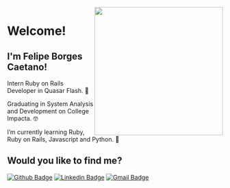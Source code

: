 <img align="right" width="300" height="300" src="https://observer.com/wp-content/uploads/sites/2/2020/05/yoda-art-observer.jpg?resize=970,567">
 
# Welcome!
 
## I'm Felipe Borges Caetano!
 
Intern Ruby on Rails Developer in Quasar Flash. :robot:

Graduating in System Analysis and Development on College Impacta. :nerd_face:

I’m currently learning Ruby, Ruby on Rails, Javascript and Python. :rocket:
 
 
## Would you like to find me?
[![Github Badge](https://img.shields.io/badge/-Github-000?style=flat-square&logo=Github&logoColor=white&link=https://github.com/caetano-felipe)](https://github.com/caetano-felipe)
[![Linkedin Badge](https://img.shields.io/badge/-LinkedIn-blue?style=flat-square&logo=Linkedin&logoColor=white&link=https://www.linkedin.com/in/felipe-borges-caetano-78627416a)](https://www.linkedin.com/in/felipe-borges-caetano-78627416a)
[![Gmail Badge](https://img.shields.io/badge/-Gmail-c14438?style=flat-square&logo=Gmail&logoColor=white&link=mailto:caetano.fbc@gmail.com)](mailto:caetano.fbc@gmail.com)

